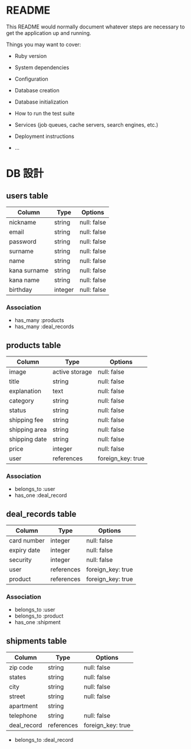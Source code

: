 # README

This README would normally document whatever steps are necessary to get the
application up and running.

Things you may want to cover:

* Ruby version

* System dependencies

* Configuration

* Database creation

* Database initialization

* How to run the test suite

* Services (job queues, cache servers, search engines, etc.)

* Deployment instructions

* ...

# DB 設計

## users table

| Column             | Type                   | Options                 |
|--------------------|------------------------|-------------------------|
| nickname           | string                 | null: false             |
| email              | string                 | null: false             |
| password           | string                 | null: false             |
| surname            | string                 | null: false             |
| name               | string                 | null: false             |
| kana surname       | string                 | null: false             |
| kana name          | string                 | null: false             |
| birthday           | integer                | null: false             |

### Association

* has_many :products
* has_many :deal_records

## products table

| Column             | Type                   | Options                 |
|--------------------|------------------------|-------------------------|
| image              | active storage         | null: false             |
| title              | string                 | null: false             |
| explanation        | text                   | null: false             |
| category           | string                 | null: false             |
| status             | string                 | null: false             |
| shipping fee       | string                 | null: false             |
| shipping area      | string                 | null: false             |
| shipping date      | string                 | null: false             |
| price              | integer                | null: false             |
| user               | references             | foreign_key: true       |

### Association

- belongs_to :user
- has_one :deal_record

## deal_records table

| Column      | Type       | Options           |
|-------------|------------|-------------------|
| card number | integer    | null: false       |
| expiry date | integer    | null: false       |
| security    | integer    | null: false       |
| user        | references | foreign_key: true |
| product     | references | foreign_key: true |

### Association

- belongs_to :user
- belongs_to :product
- has_one :shipment

## shipments table

| Column             | Type                   | Options                 |
|--------------------|------------------------|-------------------------|
| zip code           | string                 | null: false             |
| states             | string                 | null: false             |
| city               | string                 | null: false             |
| street             | string                 | null: false             |
| apartment          | string                 |                         |
| telephone          | string                 | null: false             |
| deal_record        | references             | foreign_key: true       |

- belongs_to :deal_record